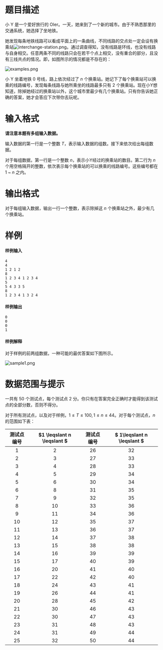 
# 题目描述

小 Y 是一个爱好旅行的 OIer。一天，她来到了一个新的城市。由于不熟悉那里的交通系统，她选择了坐地铁。

她发现每条地铁线路可以看成平面上的一条曲线，不同线路的交点处一定会设有换乘站![interchange-station.png](source/loj/2323/img/aHR0cHM6Ly9pLmxvbGkubmV0LzIwMTcvMTIvMTAvNWEyYzk0Y2U4NTQ2NS5wbmc=.png)。通过调查得知，没有线路是环线，也没有线路与自身相交。任意两条不同的线路只会在若干个点上相交，没有重合的部分，且没有三线共点的情况。即，如图所示的情况都是不存在的：

![examples.png](source/loj/2323/img/aHR0cHM6Ly9pLmxvbGkubmV0LzIwMTcvMTIvMTAvNWEyYzk0ZDRiNTZhZC5wbmc=.png)

小 Y 坐着地铁 $0$ 号线，路上依次经过了 $n$ 个换乘站。她记下了每个换乘站可以换乘的线路编号，发现每条线路与她所乘坐的线路最多只有 $2$ 个换乘站。现在小Y想知道，除掉她经过的换乘站以外，这个城市里最少有几个换乘站。只有你告诉她正确的答案，她才会答应下次带你去玩呢。


# 输入格式

**请注意本题有多组输入数据。**

输入数据的第一行是一个整数 $T$，表示输入数据的组数。接下来依次给出每组数据。

对于每组数据，第一行是一个整数 $n$，表示小Y经过的换乘站的数目。第二行为 $n$ 个用空格隔开的整数，依次表示每个换乘站的可以换乘的线路编号。这些编号都在 $1$ ~ $n$ 之内。

# 输出格式

对于每组输入数据，输出一行一个整数，表示除掉这 $n$ 个换乘站之外，最少有几个换乘站。

# 样例

#### 样例输入
```plain
4
4
1 2 1 2
8
1 2 3 4 1 2 3 4
5
5 4 3 3 5
8
1 2 3 4 1 3 2 4
```

#### 样例输出
```plain
0
0
0
1
```

#### 样例解释
对于样例的前两组数据，一种可能的最优答案如下图所示。

![sample1.png](source/loj/2323/img/aHR0cHM6Ly9pLmxvbGkubmV0LzIwMTcvMTIvMTAvNWEyYzk0ZDRiNWM4Ny5wbmc=.png)

# 数据范围与提示

一共有 50 个测试点，每个测试点 2 分。你只有在答案完全正确时才能得到该测试点的全部分数，否则不得分。

对于所有测试点，以及对于样例，$1 \leqslant T \leqslant 100, 1 \leqslant n \leqslant 44$。对于每个测试点，$n$ 的范围如下表：

<!-- BEGIN: Migrated markdown table -->

| 测试点编号 | $1 \leqslant n \leqslant $ | 测试点编号 | $ 1\leqslant n \leqslant $ |
|:-:|:-:|:-:|:-:|
| 1 | 2 | 26 | 32 |
| 2 | 3 | 27 | 33 |
| 3 | 4 | 28 | 33 |
| 4 | 5 | 29 | 34 |
| 5 | 6 | 30 | 34 |
| 6 | 8 | 31 | 35 |
| 7 | 9 | 32 | 35 |
| 8 | 10 | 33 | 36 |
| 9 | 11 | 34 | 36 |
| 10 | 12 | 35 | 37 |
| 11 | 13 | 36 | 37 |
| 12 | 14 | 37 | 38 |
| 13 | 15 | 38 | 38 |
| 14 | 16 | 39 | 39 |
| 15 | 17 | 40 | 39 |
| 16 | 20 | 41 | 40 |
| 17 | 22 | 42 | 40 |
| 18 | 24 | 43 | 41 |
| 19 | 26 | 44 | 41 |
| 20 | 28 | 45 | 42 |
| 21 | 30 | 46 | 43 |
| 22 | 30 | 47 | 43 |
| 23 | 31 | 48 | 43 |
| 24 | 31 | 49 | 44 |
| 25 | 32 | 50 | 44 |

<!-- Migrated from original HTML table:
<table><thead>
<tr>
<th style='text-align:center'>测试点编号</th><th style='text-align:center'>$1 \leqslant n \leqslant $ </th><th style='text-align:center'>测试点编号</th><th style='text-align:center'>$ 1\leqslant n \leqslant $ </th></tr>
</thead><tbody>
<tr>
<td style='text-align:center'>1</td><td style='text-align:center'>2</td><td style='text-align:center'>26</td><td style='text-align:center'>32</td></tr>
<tr>
<td style='text-align:center'>2</td><td style='text-align:center'>3</td><td style='text-align:center'>27</td><td style='text-align:center'>33</td></tr>
<tr>
<td style='text-align:center'>3</td><td style='text-align:center'>4</td><td style='text-align:center'>28</td><td style='text-align:center'>33</td></tr>
<tr>
<td style='text-align:center'>4</td><td style='text-align:center'>5</td><td style='text-align:center'>29</td><td style='text-align:center'>34</td></tr>
<tr>
<td style='text-align:center'>5</td><td style='text-align:center'>6</td><td style='text-align:center'>30</td><td style='text-align:center'>34</td></tr>
<tr>
<td style='text-align:center'>6</td><td style='text-align:center'>8</td><td style='text-align:center'>31</td><td style='text-align:center'>35</td></tr>
<tr>
<td style='text-align:center'>7</td><td style='text-align:center'>9</td><td style='text-align:center'>32</td><td style='text-align:center'>35</td></tr>
<tr>
<td style='text-align:center'>8</td><td style='text-align:center'>10</td><td style='text-align:center'>33</td><td style='text-align:center'>36</td></tr>
<tr>
<td style='text-align:center'>9</td><td style='text-align:center'>11</td><td style='text-align:center'>34</td><td style='text-align:center'>36</td></tr>
<tr>
<td style='text-align:center'>10</td><td style='text-align:center'>12</td><td style='text-align:center'>35</td><td style='text-align:center'>37</td></tr>
<tr>
<td style='text-align:center'>11</td><td style='text-align:center'>13</td><td style='text-align:center'>36</td><td style='text-align:center'>37</td></tr>
<tr>
<td style='text-align:center'>12</td><td style='text-align:center'>14</td><td style='text-align:center'>37</td><td style='text-align:center'>38</td></tr>
<tr>
<td style='text-align:center'>13</td><td style='text-align:center'>15</td><td style='text-align:center'>38</td><td style='text-align:center'>38</td></tr>
<tr>
<td style='text-align:center'>14</td><td style='text-align:center'>16</td><td style='text-align:center'>39</td><td style='text-align:center'>39</td></tr>
<tr>
<td style='text-align:center'>15</td><td style='text-align:center'>17</td><td style='text-align:center'>40</td><td style='text-align:center'>39</td></tr>
<tr>
<td style='text-align:center'>16</td><td style='text-align:center'>20</td><td style='text-align:center'>41</td><td style='text-align:center'>40</td></tr>
<tr>
<td style='text-align:center'>17</td><td style='text-align:center'>22</td><td style='text-align:center'>42</td><td style='text-align:center'>40</td></tr>
<tr>
<td style='text-align:center'>18</td><td style='text-align:center'>24</td><td style='text-align:center'>43</td><td style='text-align:center'>41</td></tr>
<tr>
<td style='text-align:center'>19</td><td style='text-align:center'>26</td><td style='text-align:center'>44</td><td style='text-align:center'>41</td></tr>
<tr>
<td style='text-align:center'>20</td><td style='text-align:center'>28</td><td style='text-align:center'>45</td><td style='text-align:center'>42</td></tr>
<tr>
<td style='text-align:center'>21</td><td style='text-align:center'>30</td><td style='text-align:center'>46</td><td style='text-align:center'>43</td></tr>
<tr>
<td style='text-align:center'>22</td><td style='text-align:center'>30</td><td style='text-align:center'>47</td><td style='text-align:center'>43</td></tr>
<tr>
<td style='text-align:center'>23</td><td style='text-align:center'>31</td><td style='text-align:center'>48</td><td style='text-align:center'>43</td></tr>
<tr>
<td style='text-align:center'>24</td><td style='text-align:center'>31</td><td style='text-align:center'>49</td><td style='text-align:center'>44</td></tr>
<tr>
<td style='text-align:center'>25</td><td style='text-align:center'>32</td><td style='text-align:center'>50</td><td style='text-align:center'>44</td></tr>
</tbody></table>
-->

<!-- END: Migrated markdown table -->


